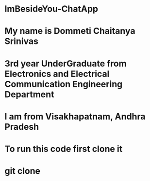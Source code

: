 # ImBesideYou-ChatApp

# My name is Dommeti Chaitanya Srinivas
# 3rd year UnderGraduate from Electronics and Electrical Communication Engineering Department
# I am from Visakhapatnam, Andhra Pradesh

# To run this code first clone it

# git clone 
